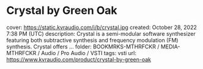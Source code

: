 # Crystal by Green Oak

cover: https://static.kvraudio.com/i/b/crystal.jpg
created: October 28, 2022 7:38 PM (UTC)
description: Crystal is a semi-modular software synthesizer featuring both subtractive synthesis and frequency modulation (FM) synthesis. Crystal offers ...
folder: BOOKMRKS-MTHRFCKR / MEDIA-MTHRFCKR / Audio / Pro Audio / VSTI
tags: vsti
url: https://www.kvraudio.com/product/crystal-by-green-oak